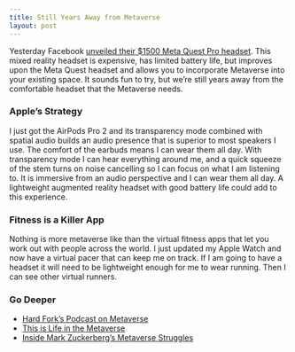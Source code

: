 ```yaml
---
title: Still Years Away from Metaverse
layout: post
---
```

Yesterday Facebook [unveiled their $1500 Meta Quest Pro headset](https://www.wsj.com/articles/meta-quest-pro-a-1-500-virtual-reality-headset-for-working-in-the-metaverse-11665507778). This mixed reality headset is expensive, has limited battery life, but improves upon the Meta Quest headset and allows you to incorporate Metaverse into your existing space. It sounds fun to try, but we’re still years away from the comfortable headset that the Metaverse needs.

### Apple’s Strategy
I just got the AirPods Pro 2 and its transparency mode combined with spatial audio builds an audio presence that is superior to most speakers I use. The comfort of the earbuds means I can wear them all day. With transparency mode I can hear everything around me, and a quick squeeze of the stem turns on noise cancelling so I can focus on what I am listening to. It is immersive from an audio perspective and I can wear them all day. A lightweight augmented reality headset with good battery life could add to this experience.

### Fitness is a Killer App
Nothing is more metaverse like than the virtual fitness apps that let you work out with people across the world. I just updated my Apple Watch and now have a virtual pacer that can keep me on track. If I am going to have a headset it will need to be lightweight enough for me to wear running. Then I can see other virtual runners.

### Go Deeper
* [Hard Fork’s Podcast on Metaverse](https://www.nytimes.com/2022/10/07/podcasts/hard-fork-elon-musk-twitter.html)
* [This is Life in the Metaverse](https://www.nytimes.com/2022/10/07/technology/metaverse-facebook-horizon-worlds.html)
* [Inside Mark Zuckerberg’s Metaverse Struggles](https://www.nytimes.com/2022/10/09/technology/meta-zuckerberg-metaverse.html)